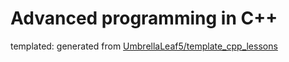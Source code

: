 # Advanced programming in C++

templated: generated from [UmbrellaLeaf5/template_cpp_lessons](https://github.com/UmbrellaLeaf5/template_cpp_lessons)

